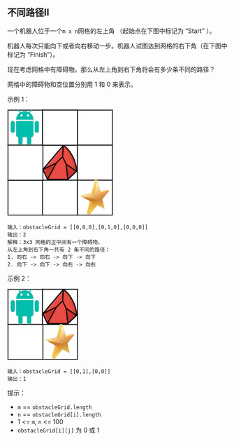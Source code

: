 ## 不同路径II

一个机器人位于一个`m x n`网格的左上角 （起始点在下图中标记为 “Start” ）。

机器人每次只能向下或者向右移动一步。机器人试图达到网格的右下角（在下图中标记为 “Finish”）。

现在考虑网格中有障碍物。那么从左上角到右下角将会有多少条不同的路径？

网格中的障碍物和空位置分别用 1 和 0 来表示。


示例 1：

![](../images/63.unique-paths-ii.png)

```
输入：obstacleGrid = [[0,0,0],[0,1,0],[0,0,0]]
输出：2
解释：3x3 网格的正中间有一个障碍物。
从左上角到右下角一共有 2 条不同的路径：
1. 向右 -> 向右 -> 向下 -> 向下
2. 向下 -> 向下 -> 向右 -> 向右
```

示例 2：

![](../images/63.unique-paths-ii_1.png)

```
输入：obstacleGrid = [[0,1],[0,0]]
输出：1
```

提示：

* `m` == `obstacleGrid.length`
* `n` == `obstacleGrid[i].length`
* 1 <= `m`, `n` <= 100
* `obstacleGrid[i][j]` 为 0 或 1